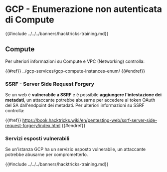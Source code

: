 # GCP - Enumerazione non autenticata di Compute

{{#include ../../../banners/hacktricks-training.md}}

## Compute

Per ulteriori informazioni su Compute e VPC (Networking) controlla:

{{#ref}}
../gcp-services/gcp-compute-instances-enum/
{{#endref}}

### SSRF - Server Side Request Forgery

Se un web è **vulnerabile a SSRF** e è possibile **aggiungere l'intestazione dei metadati**, un attaccante potrebbe abusarne per accedere al token OAuth del SA dall'endpoint dei metadati. Per ulteriori informazioni su SSRF controlla:

{{#ref}}
https://book.hacktricks.wiki/en/pentesting-web/ssrf-server-side-request-forgery/index.html
{{#endref}}

### Servizi esposti vulnerabili

Se un'istanza GCP ha un servizio esposto vulnerabile, un attaccante potrebbe abusarne per comprometterlo.

{{#include ../../../banners/hacktricks-training.md}}
